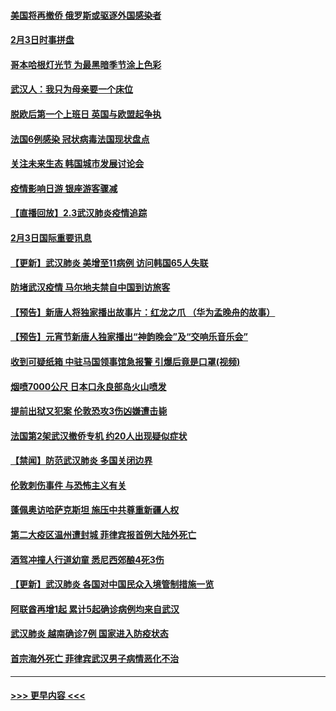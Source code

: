 #### [美国将再撤侨 俄罗斯或驱逐外国感染者](../pages/prog202/a102768247.md?t=02041055) 
#### [2月3日时事拼盘](../pages/prog202/a102768402.md?t=02041055) 
#### [哥本哈根灯光节 为最黑暗季节涂上色彩](../pages/prog202/a102768369.md?t=02041055) 
#### [武汉人：我只为母亲要一个床位](../pages/prog202/a102768250.md?t=02041055) 
#### [脱欧后第一个上班日 英国与欧盟起争执](../pages/prog202/a102768252.md?t=02041055) 
#### [法国6例感染 冠状病毒法国现状盘点](../pages/prog202/a102768157.md?t=02041055) 
#### [关注未来生态 韩国城市发展讨论会](../pages/prog202/a102768153.md?t=02041055) 
#### [疫情影响日游 银座游客骤减](../pages/prog202/a102768160.md?t=02041055) 
#### [【直播回放】2.3武汉肺炎疫情追踪](../pages/prog202/a102768128.md?t=02041055) 
#### [2月3日国际重要讯息](../pages/prog202/a102767896.md?t=02041055) 
#### [【更新】武汉肺炎 美增至11病例 访问韩国65人失联](../pages/prog202/a102758911.md?t=02041055) 
#### [防堵武汉疫情 马尔地夫禁自中国到访旅客](../pages/prog202/a102767847.md?t=02041055) 
#### [【预告】新唐人将独家播出故事片：红龙之爪 （华为孟晚舟的故事）](../pages/prog202/a102767728.md?t=02041055) 
#### [【预告】元宵节新唐人独家播出“神韵晚会”及“交响乐音乐会”](../pages/prog202/a102767674.md?t=02041055) 
#### [收到可疑纸箱 中驻马国领事馆急报警 引爆后竟是口罩(视频)](../pages/prog202/a102767695.md?t=02041055) 
#### [烟喷7000公尺 日本口永良部岛火山喷发](../pages/prog202/a102767687.md?t=02041055) 
#### [提前出狱又犯案 伦敦恐攻3伤凶嫌遭击毙](../pages/prog202/a102767635.md?t=02041055) 
#### [法国第2架武汉撤侨专机 约20人出现疑似症状](../pages/prog202/a102767617.md?t=02041055) 
#### [【禁闻】防范武汉肺炎  多国关闭边界](../pages/prog202/a102767542.md?t=02041055) 
#### [伦敦刺伤事件 与恐怖主义有关](../pages/prog202/a102767509.md?t=02041055) 
#### [蓬佩奥访哈萨克斯坦 施压中共尊重新疆人权](../pages/prog202/a102767395.md?t=02041055) 
#### [第二大疫区温州遭封城 菲律宾报首例大陆外死亡](../pages/prog202/a102767388.md?t=02041055) 
#### [酒驾冲撞人行道幼童 悉尼西郊酿4死3伤](../pages/prog202/a102767238.md?t=02041055) 
#### [【更新】武汉肺炎 各国对中国民众入境管制措施一览](../pages/prog202/a102767170.md?t=02041055) 
#### [阿联酋再增1起 累计5起确诊病例均来自武汉](../pages/prog202/a102767207.md?t=02041055) 
#### [武汉肺炎 越南确诊7例 国家进入防疫状态](../pages/prog202/a102767186.md?t=02041055) 
#### [首宗海外死亡 菲律宾武汉男子病情恶化不治](../pages/prog202/a102767150.md?t=02041055) 

----
#### [ >>> 更早内容 <<< ](../indexes/prog202-earlier.md)
